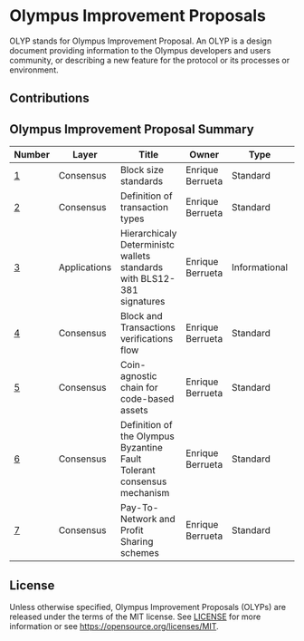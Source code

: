 # Olympus Improvement Proposals

OLYP stands for Olympus Improvement Proposal. An OLYP is a design document providing information to the Olympus developers and users community, or describing a new feature for the protocol or its processes or environment. 

## Contributions


## Olympus Improvement Proposal Summary
Number | Layer | Title | Owner | Type | Status
--- | --- | --- | --- | --- | ---
[1](olyps/olyp-0001.md) | Consensus | Block size standards | Enrique Berrueta | Standard | Final
[2](olyps/olyp-0002.md) | Consensus | Definition of transaction types | Enrique Berrueta | Standard | Draft
[3](olyps/olyp-0003.md) | Applications | Hierarchicaly Deterministc wallets standards with BLS12-381 signatures | Enrique Berrueta | Informational | Final
[4](olyps/olyp-0004.md) | Consensus | Block and Transactions verifications flow | Enrique Berrueta | Standard | Draft
[5](olyps/olyp-0005.md) | Consensus | Coin-agnostic chain for code-based assets | Enrique Berrueta | Standard | Draft
[6](olyps/olyp-0006.md) | Consensus | Definition of the Olympus Byzantine Fault Tolerant consensus mechanism | Enrique Berrueta | Standard | Draft
[7](olyps/olyp-0007.md) | Consensus | Pay-To-Network and Profit Sharing schemes | Enrique Berrueta | Standard | Draft


## License

Unless otherwise specified, Olympus Improvement Proposals (OLYPs) are released under the terms of the MIT license. See [LICENSE](LICENSE) for more information or see https://opensource.org/licenses/MIT.
